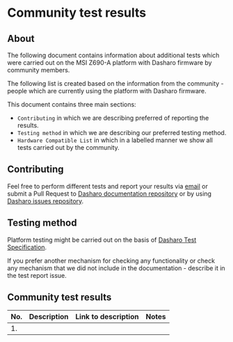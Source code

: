 # Community test results

## About

The following document contains information about additional tests which were
carried out on the MSI Z690-A platform with Dasharo firmware by community
members.

The following list is created based on the information from the
community - people which are currently using the platform with Dasharo
firmware.

This document contains three main sections:
- `Contributing` in which we are describing preferred of reporting the results.
- `Testing method` in which we are describing our preferred testing method.
- `Hardware Compatible List` in which in a labelled manner we show all
    tests carried out by the community.

## Contributing

Feel free to perform different tests and report your results via
[email](mailto:contact@dasharo.com) or submit a Pull Request to
[Dasharo documentation repository](https://github.com/Dasharo/docs) or by using
[Dasharo issues repository](https://github.com/Dasharo/dasharo-issues/issues).

## Testing method

Platform testing might be carried out on the basis of
[Dasharo Test Specification](../../unified-test-documentation/overview.md).

If you prefer another mechanism for checking any functionality or check any
mechanism that we did not include in the documentation - describe it in the
test report issue.

## Community test results

| No.  | Description                                       | Link to description | Notes               |
|:-----|:--------------------------------------------------|:-------------------:|:-------------------:|
| 1.   |                                                   |                     |                     |
